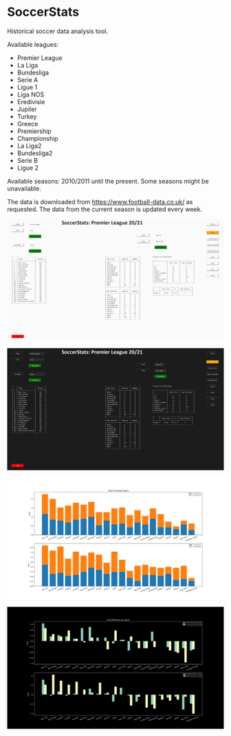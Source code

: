 # SoccerStats

Historical soccer data analysis tool.

Available leagues:
- Premier League
- La Liga
- Bundesliga
- Serie A
- Ligue 1
- Liga NOS
- Eredivisie
 - Jupiler 
 - Turkey 
 - Greece 
 - Premiership 
 - Championship 
 - La Liga2 
 - Bundesliga2
 - Serie B 
 - Ligue 2

Available seasons: 2010/2011 until the present. Some seasons might be unavailable.

The data is downloaded from https://www.football-data.co.uk/ as requested. The data from the current season is updated every week.

![Image of Preview](https://github.com/k0rean/SoccerStats/blob/master/images/preview.png)

![Image of Dark Mode Preview](https://github.com/k0rean/SoccerStats/blob/master/images/dark_preview.png)

![Image of Goals Scored](https://github.com/k0rean/SoccerStats/blob/master/images/scored.png)

![Image of Goal Diff](https://github.com/k0rean/SoccerStats/blob/master/images/dark_diff.png)
